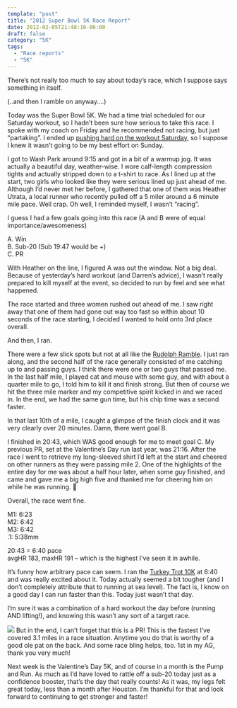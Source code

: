 ```yaml
---
template: "post"
title: "2012 Super Bowl 5K Race Report"
date: 2012-02-05T21:48:16-06:00
draft: false
category: "5K"
tags:
  - "Race reports"
  - "5K"
---
```



There’s not really too much to say about today’s race, which I suppose says something in itself. 

(..and then I ramble on anyway&#8230;.)

Today was the Super Bowl 5K. We had a time trial scheduled for our Saturday workout, so I hadn’t been sure how serious to take this race. I spoke with my coach on Friday and he recommended not racing, but just “partaking”. I ended up [pushing hard on the workout Saturday](/posts/2012-02-parking/), so I suppose I knew it wasn’t going to be my best effort on Sunday. 

I got to Wash Park around 9:15 and got in a bit of a warmup jog. It was actually a beautiful day, weather-wise. I wore calf-length compression tights and actually stripped down to a t-shirt to race. As I lined up at the start, two girls who looked like they were serious lined up just ahead of me. Although I’d never met her before, I gathered that one of them was Heather Utrata, a local runner who recently pulled off a 5 miler around a 6 minute mile pace. Well crap. Oh well, I reminded myself, I wasn’t “racing”. 

I guess I had a few goals going into this race (A and B were of equal importance/awesomeness)

A. Win  
B. Sub-20 (Sub 19:47 would be +)  
C. PR 

With Heather on the line, I figured A was out the window. Not a big deal. Because of yesterday’s hard workout (and Darren’s advice), I wasn’t really prepared to kill myself at the event, so decided to run by feel and see what happened. 

The race started and three women rushed out ahead of me. I saw right away that one of them had gone out way too fast so within about 10 seconds of the race starting, I decided I wanted to hold onto 3rd place overall.

And then, I ran.

There were a few slick spots but not at all like the [Rudolph Ramble](/posts/2011-12-rudolph-ramble-race-report/). I just ran along, and the second half of the race generally consisted of me catching up to and passing guys. I think there were one or two guys that passed me. In the last half mile, I played cat and mouse with some guy, and with about a quarter mile to go, I told him to kill it and finish strong. But then of course we hit the three mile marker and my competitive spirit kicked in and we raced in. In the end, we had the same gun time, but his chip time was a second faster. 

In that last 10th of a mile, I caught a glimpse of the finish clock and it was very clearly over 20 minutes. Damn, there went goal B. 

I finished in 20:43, which WAS good enough for me to meet goal C. My previous PR, set at the Valentine’s Day run last year, was 21:16. After the race I went to retrieve my long-sleeved shirt I’d left at the start and cheered on other runners as they were passing mile 2. One of the highlights of the entire day for me was about a half hour later, when some guy finished, and came and gave me a big high five and thanked me for cheering him on while he was running. 🙂

Overall, the race went fine. 

M1: 6:23  
M2: 6:42  
M3: 6:42  
.1: 5:38mm

20:43 = 6:40 pace  
avgHR 183, maxHR 191 – which is the highest I’ve seen it in awhile.

It’s funny how arbitrary pace can seem. I ran the [Turkey Trot 10K](/posts/2011-11-mesa-2011-turkey-trot-race-report/) at 6:40 and was really excited about it. Today actually seemed a bit tougher (and I don’t completely attribute that to running at sea level). The fact is, I know on a good day I can run faster than this. Today just wasn’t that day. 

I’m sure it was a combination of a hard workout the day before (running AND lifting!), and knowing this wasn’t any sort of a target race.

![](/media/2012/02/20120205-214721.jpg)
But in the end, I can’t forget that this is a PR! This is the fastest I’ve covered 3.1 miles in a race situation. Anytime you do that is worthy of a good ole pat on the back. And some race bling helps, too. 1st in my AG, thank you very much! 

Next week is the Valentine’s Day 5K, and of course in a month is the Pump and Run. As much as I’d have loved to rattle off a sub-20 today just as a confidence booster, that’s the day that really counts! As it was, my legs felt great today, less than a month after Houston. I’m thankful for that and look forward to continuing to get stronger and faster!